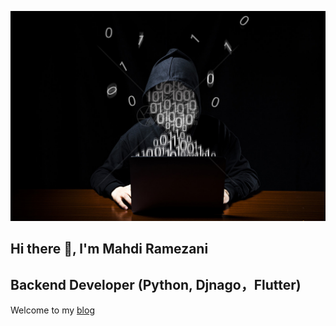 ![alt README header](https://raw.githubusercontent.com/dahhd/dahhd/master/assert/my_header_.png)

## Hi there 👋, l'm Mahdi Ramezani
## Backend Developer (Python, Djnago，Flutter)

Welcome to my [blog](https://www.965.one)
